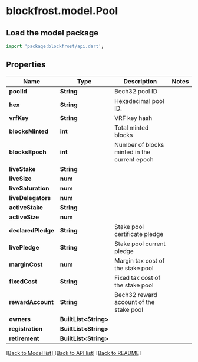 # blockfrost.model.Pool

## Load the model package
```dart
import 'package:blockfrost/api.dart';
```

## Properties
Name | Type | Description | Notes
------------ | ------------- | ------------- | -------------
**poolId** | **String** | Bech32 pool ID | 
**hex** | **String** | Hexadecimal pool ID. | 
**vrfKey** | **String** | VRF key hash | 
**blocksMinted** | **int** | Total minted blocks | 
**blocksEpoch** | **int** | Number of blocks minted in the current epoch | 
**liveStake** | **String** |  | 
**liveSize** | **num** |  | 
**liveSaturation** | **num** |  | 
**liveDelegators** | **num** |  | 
**activeStake** | **String** |  | 
**activeSize** | **num** |  | 
**declaredPledge** | **String** | Stake pool certificate pledge | 
**livePledge** | **String** | Stake pool current pledge | 
**marginCost** | **num** | Margin tax cost of the stake pool | 
**fixedCost** | **String** | Fixed tax cost of the stake pool | 
**rewardAccount** | **String** | Bech32 reward account of the stake pool | 
**owners** | **BuiltList&lt;String&gt;** |  | 
**registration** | **BuiltList&lt;String&gt;** |  | 
**retirement** | **BuiltList&lt;String&gt;** |  | 

[[Back to Model list]](../README.md#documentation-for-models) [[Back to API list]](../README.md#documentation-for-api-endpoints) [[Back to README]](../README.md)



